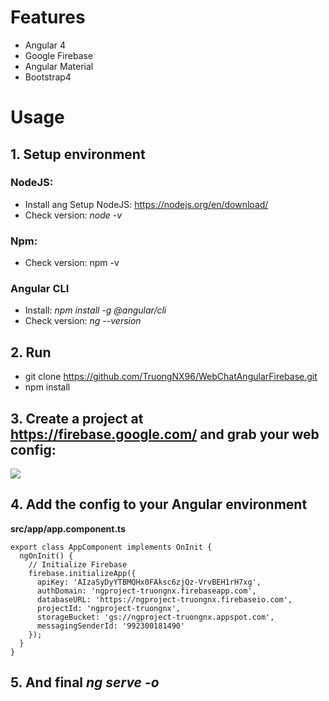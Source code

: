 # Features
- Angular 4
- Google Firebase
- Angular Material
- Bootstrap4

# Usage
## 1. Setup environment
### NodeJS:
- Install ang Setup NodeJS: https://nodejs.org/en/download/
- Check version: *node -v*
### Npm: 
- Check version: npm -v
### Angular CLI
- Install: *npm install -g @angular/cli*
- Check version: *ng --version*

## 2. Run
- git clone https://github.com/TruongNX96/WebChatAngularFirebase.git
- npm install

## 3. Create a project at https://firebase.google.com/ and grab your web config:
<img src="https://camo.githubusercontent.com/91c929842d78297fcdc65eca49806cedbf367959/68747470733a2f2f616e67756c617266697265626173652e636f6d2f77702d636f6e74656e742f75706c6f6164732f323031372f30342f66697265626173652d6465762d70726f642d63726564656e7469616c732e706e67">

## 4. Add the config to your Angular environment
**src/app/app.component.ts**

```
export class AppComponent implements OnInit {
  ngOnInit() {
    // Initialize Firebase
    firebase.initializeApp({
      apiKey: 'AIzaSyDyYTBMQHx0FAksc6zjQz-VrvBEH1rH7xg',
      authDomain: 'ngproject-truongnx.firebaseapp.com',
      databaseURL: 'https://ngproject-truongnx.firebaseio.com',
      projectId: 'ngproject-truongnx',
      storageBucket: 'gs://ngproject-truongnx.appspot.com',
      messagingSenderId: '992300181490'
    });
  }
}
```

## 5. And final *ng serve -o*
